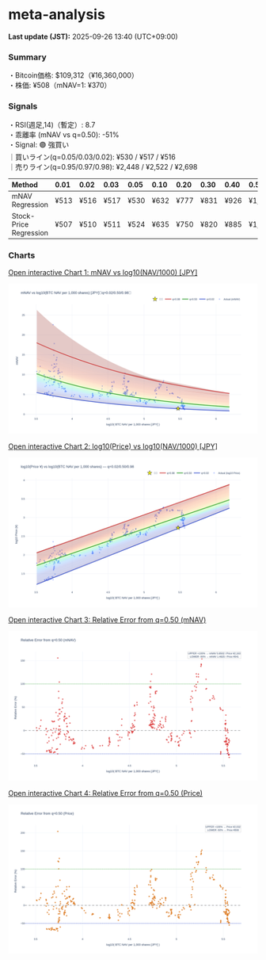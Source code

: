 # meta-analysis


<!--REPORT:START-->
**Last update (JST):** 2025-09-26 13:40 (UTC+09:00)

### Summary
・Bitcoin価格: $109,312（¥16,360,000）  
・株価: ¥508（mNAV=1: ¥370）

### Signals
・RSI(週足,14)（暫定）: 8.7  
・乖離率 (mNAV vs q=0.50): -51%  
・Signal: 🟣 強買い  
｜買いライン(q=0.05/0.03/0.02): ¥530 / ¥517 / ¥516  
｜売りライン(q=0.95/0.97/0.98): ¥2,448 / ¥2,522 / ¥2,698

| Method                 | 0.01   | 0.02   | 0.03   | 0.05   | 0.10   | 0.20   | 0.30   | 0.40   | 0.50   | 0.60   | 0.70   | 0.80   | 0.90   | 0.95   | 0.97   | 0.98   | 0.99   |
|:-----------------------|:-------|:-------|:-------|:-------|:-------|:-------|:-------|:-------|:-------|:-------|:-------|:-------|:-------|:-------|:-------|:-------|:-------|
| mNAV Regression        | ¥513   | ¥516   | ¥517   | ¥530   | ¥632   | ¥777   | ¥831   | ¥926   | ¥1,082 | ¥1,239 | ¥1,371 | ¥1,818 | ¥2,212 | ¥2,448 | ¥2,522 | ¥2,698 | ¥2,680 |
| Stock-Price Regression | ¥507   | ¥510   | ¥511   | ¥524   | ¥635   | ¥750   | ¥820   | ¥885   | ¥1,016 | ¥1,098 | ¥1,254 | ¥1,700 | ¥2,051 | ¥2,281 | ¥2,273 | ¥2,478 | ¥2,494 |

### Charts
[Open interactive Chart 1: mNAV vs log10(NAV/1000) [JPY]](https://tkzm240.github.io/meta-analysis/fig1.html)

![fig1](assets/fig1.png)

[Open interactive Chart 2: log10(Price) vs log10(NAV/1000) [JPY]](https://tkzm240.github.io/meta-analysis/fig2.html)

![fig2](assets/fig2.png)

[Open interactive Chart 3: Relative Error from q=0.50 (mNAV)](https://tkzm240.github.io/meta-analysis/fig3.html)

![fig3](assets/fig3.png)

[Open interactive Chart 4: Relative Error from q=0.50 (Price)](https://tkzm240.github.io/meta-analysis/fig4.html)

![fig4](assets/fig4.png)
<!--REPORT:END-->
